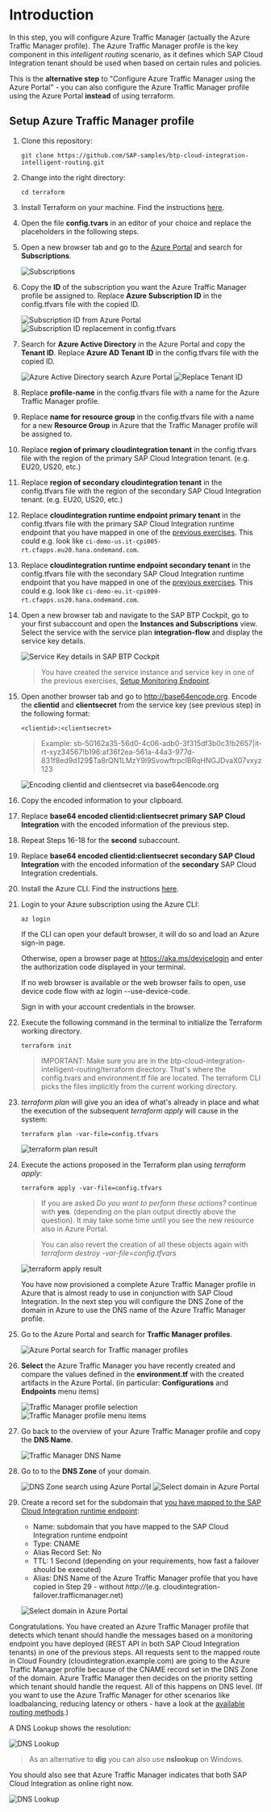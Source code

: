 # Introduction

In this step, you will configure Azure Traffic Manager (actually the Azure Traffic Manager profile). The Azure Traffic Manager profile is the key component in this *intelligent routing* scenario, as it defines which SAP Cloud Integration tenant should be used when based on certain rules and policies. 

This is the **alternative step** to "Configure Azure Traffic Manager using the Azure Portal" - you can also configure the Azure Traffic Manager profile using the Azure Portal **instead** of using terraform. 

## Setup Azure Traffic Manager profile

1. Clone this repository: 

    ```console
    git clone https://github.com/SAP-samples/btp-cloud-integration-intelligent-routing.git
    ```

2. Change into the right directory: 

    ```console
    cd terraform
    ```

3. Install Terraform on your machine. Find the instructions [here](https://learn.hashicorp.com/tutorials/terraform/install-cli#install-terraform).

4. Open the file **config.tvars** in an editor of your choice and replace the placeholders in the following steps. 

5. Open a new browser tab and go to the [Azure Portal](http://portal.azure.com) and search for **Subscriptions**.

    ![Subscriptions](./images/01.png)

6. Copy the **ID** of the subscription you want the Azure Traffic Manager profile be assigned to. Replace **Azure Subscription ID** in the config.tfvars file with the copied ID. 
   
    ![Subscription ID from Azure Portal](./images/02.png)
    ![Subscription ID replacement in config.tfvars](./images/03.png)

7.  Search for **Azure Active Directory** in the Azure Portal and copy the **Tenant ID**. Replace **Azure AD Tenant ID** in the config.tfvars file with the copied ID. 

    ![Azure Active Directory search Azure Portal](./images/04.png)
    ![Replace Tenant ID](./images/05.png)

8. Replace **profile-name** in the config.tfvars file with a name for the Azure Traffic Manager profile. 

9. Replace **name for resource group** in the config.tfvars file with a name for a new **Resource Group** in Azure that the Traffic Manager profile will be assigned to. 

10. Replace **region of primary cloudintegration tenant** in the config.tfvars file with the region of the primary SAP Cloud Integration tenant. (e.g. EU20, US20, etc.)

11. Replace **region of secondary cloudintegration tenant** in the config.tfvars file with the region of the secondary SAP Cloud Integration tenant. (e.g. EU20, US20, etc.)

12. Replace **cloudintegration runtime endpoint primary tenant** in the config.tfvars file with the primary SAP Cloud Integration runtime endpoint that you have mapped in one of the [previous exercises](../03-MapCustomDomainRoutes/README.md#endpointmapping). This could e.g. look like `ci-demo-us.it-cpi005-rt.cfapps.eu20.hana.ondemand.com`.

13. Replace **cloudintegration runtime endpoint secondary tenant** in the config.tfvars file with the secondary SAP Cloud Integration runtime endpoint that you have mapped in one of the [previous exercises](../03-MapCustomDomainRoutes/README.md#endpointmapping). This could e.g. look like `ci-demo-eu.it-cpi009-rt.cfapps.us20.hana.ondemand.com`.

14. Open a new browser tab and navigate to the SAP BTP Cockpit, go to your first subaccount and open the **Instances and Subscriptions** view. Select the service with the service plan **integration-flow** and display the service key details. 

    ![Service Key details in SAP BTP Cockpit](./images/06.png)

    > You have created the service instance and service key in one of the previous exercises, [Setup Monitoring Endpoint](../02-SetupMonitoringEndpoint/README.md#servicekey).

15. Open another browser tab and go to <http://base64encode.org>. Encode the **clientid** and **clientsecret** from the service key (see previous step) in the following format: 

    ```
    <clientid>:<clientsecret>
    ```

    > Example: sb-50162a35-56d0-4c06-adb0-3f315df3b0c3!b2657|it-rt-xyz34567!b196:af36f2ea-561a-44a3-977d-831f8ed9d129$Ta8rQN1LMzY9l9SvowftrpclBRqHNGJDvaX07vxyz123

    ![Encoding clientid and clientsecret via base64encode.org](./images/07.png)


16. Copy the encoded information to your clipboard. 

17. Replace **base64 encoded clientid:clientsecret primary SAP Cloud Integration** with the encoded information of the previous step. 

18. Repeat Steps 16-18 for the **second** subaccount. 
    
19. Replace **base64 encoded clientid:clientsecret secondary SAP Cloud Integration** with the encoded information of the **secondary** SAP Cloud Integration credentials. 
   
20. Install the Azure CLI. Find the instructions [here](https://docs.microsoft.com/en-us/cli/azure/install-azure-cli). 

21. Login to your Azure subscription using the Azure CLI: 

    ```console
    az login
    ```
    If the CLI can open your default browser, it will do so and load an Azure sign-in page.

    Otherwise, open a browser page at https://aka.ms/devicelogin and enter the authorization code displayed in your terminal.

    If no web browser is available or the web browser fails to open, use device code flow with az login --use-device-code.

    Sign in with your account credentials in the browser.

22. Execute the following command in the terminal to initialize the Terraform working directory.

    ```console
    terraform init
    ```

    > IMPORTANT: Make sure you are in the btp-cloud-integration-intelligent-routing/terraform directory. That's where the config.tvars and environment.tf file are located. The terraform CLI picks the files implicitly from the current working directory. 

23. *terraform plan* will give you an idea of what's already in place and what the execution of the subsequent *terraform apply* will cause in the system: 

    ```console
    terraform plan -var-file=config.tfvars
    ```

    ![terraform plan result](./images/08.png)

24. Execute the actions proposed in the Terraform plan using *terraform apply*:

    ```console
    terraform apply -var-file=config.tfvars
    ```

    > If you are asked *Do you want to perform these actions?* continue with **yes**. (depending on the plan output directly above the question). It may take some time until you see the new resource also in Azure Portal. 

    > You can also revert the creation of all these objects again with *terraform destroy -var-file=config.tfvars*

    ![terraform apply result](./images/09.png)

    You have now provisioned a complete Azure Traffic Manager profile in Azure that is almost ready to use in conjunction with SAP Cloud Integration. In the next step you will configure the DNS Zone of the domain in Azure to use the DNS name of the Azure Traffic Manager profile. 

25. Go to the Azure Portal and search for **Traffic Manager profiles**.

    ![Azure Portal search for Traffic manager profiles](./images/10.png)

26. **Select** the Azure Traffic Manager you have recently created and compare the values defined in the **environment.tf** with the created artifacts in the Azure Portal. (in particular: **Configurations** and **Endpoints** menu items)

    ![Traffic Manager profile selection](./images/11.png)
    ![Traffic Manager profile menu items](./images/12.png)

27. Go back to the overview of your Azure Traffic Manager profile and copy the **DNS Name**. 

    ![Traffic Manager DNS Name](./images/13.png)

28. Go to to the **DNS Zone** of your domain. 

    ![DNS Zone search using Azure Portal](./images/14.png)
    ![Select domain in Azure Portal](./images/15.png)

29. Create a record set for the subdomain that [you have mapped to the SAP Cloud Integration runtime endpoint](../03-MapCustomDomainRoutes/README.md#endpointmapping): 

    - Name: subdomain that you have mapped to the SAP Cloud Integration runtime endpoint
    - Type: CNAME
    - Alias Record Set: No
    - TTL: 1 Second (depending on your requirements, how fast a failover should be executed)
    - Alias: DNS Name of the Azure Traffic Manager profile that you have copied in Step 29 - without *http://*(e.g. cloudintegration-failover.trafficmanager.net)

    ![Select domain in Azure Portal](./images/16.png)

Congratulations. You have created an Azure Traffic Manager profile that detects which tenant should handle the messages based on a monitoring endpoint you have deployed (REST API in both SAP Cloud Integration tenants) in one of the previous steps. All requests sent to the mapped route in Cloud Foundry (cloudintegration.example.com) are going to the Azure Traffic Manager profile because of the CNAME record set in the DNS Zone of the domain. Azure Traffic Manager then decides on the priority setting which tenant should handle the request. All of this happens on DNS level. (If you want to use the Azure Traffic Manager for other scenarios like loadbalancing, reducing latency or others - have a look at the [available routing methods](https://docs.microsoft.com/en-us/azure/traffic-manager/traffic-manager-routing-methods).)

A DNS Lookup shows the resolution: 

![DNS Lookup](./images/17.png)

> As an alternative to **dig** you can also use **nslookup** on Windows. 

You should also see that Azure Traffic Manager indicates that both SAP Cloud Integration as online right now. 

![DNS Lookup](./images/18.png)
